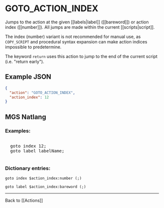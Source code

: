 # GOTO_ACTION_INDEX

Jumps to the action at the given [[labels|label]] ([[bareword]]) or action index ([[number]]). All jumps are made within the current [[scripts|script]].

The index (number) variant is not recommended for manual use, as `COPY_SCRIPT` and procedural syntax expansion can make action indices impossible to predetermine.

The keyword `return` uses this action to jump to the end of the current script (i.e. "return early").

## Example JSON

```json
{
  "action": "GOTO_ACTION_INDEX",
  "action_index": 12
}
```

## MGS Natlang

### Examples:

<pre class="HyperMD-codeblock mgs">

  <span class="control">goto</span> <span class="sigil">index</span> <span class="number">12</span><span class="terminator">;</span>
  <span class="control">goto</span> <span class="sigil">label</span> <span class="string">labelName</span><span class="terminator">;</span>

</pre>

### Dictionary entries:

```
goto index $action_index:number (;)

goto label $action_index:bareword (;)
```

---

Back to [[Actions]]
